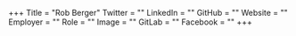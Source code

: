 +++
Title = "Rob Berger"
Twitter = ""
LinkedIn = ""
GitHub = ""
Website = ""
Employer = ""
Role = ""
Image = ""
GitLab = ""
Facebook = ""
+++
